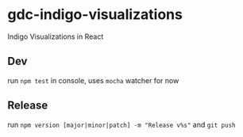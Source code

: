 # gdc-indigo-visualizations

Indigo Visualizations in React

## Dev

run `npm test` in console, uses `mocha` watcher for now

## Release

run `npm version [major|minor|patch] -m "Release v%s"` and `git push`
